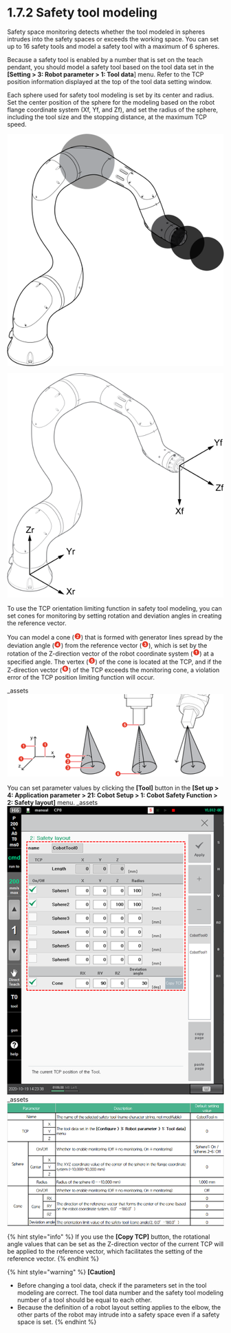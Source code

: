 # 1.7.2 Safety tool modeling

Safety space monitoring detects whether the tool modeled in spheres intrudes into the safety spaces or exceeds the working space. You can set up to 16 safety tools and model a safety tool with a maximum of 6 spheres.

Because a safety tool is enabled by a number that is set on the teach pendant, you should model a safety tool based on the tool data set in the **\[Setting > 3: Robot parameter > 1: Tool data**] menu. Refer to the TCP position information displayed at the top of the tool data setting window.

Each sphere used for safety tool modeling is set by its center and radius. Set the center position of the sphere for the modeling based on the robot flange coordinate system (Xf, Yf, and Zf), and set the radius of the sphere, including the tool size and the stopping distance, at the maximum TCP speed.

![Figure 8 Tool modeling](../../_assets/image33.png)

![Figure 9 Robot flange coordinate system](../../_assets/image34.png)

To use the TCP orientation limiting function in safety tool modeling, you can set cones for monitoring by setting rotation and deviation angles in creating the reference vector.

You can model a cone (![](../../_assets/2.png)) that is formed with generator lines spread by the deviation angle (![](../../_assets/4.png)) from the reference vector (![](../../_assets/3.png)), which is set by the rotation of the Z-direction vector of the robot coordinate system (![](../../_assets/1.png)) at a specified angle. The vertex (![](../../_assets/5.png)) of the cone is located at the TCP, and if the Z-direction vector (![](../../_assets/6.png)) of the TCP exceeds the monitoring cone, a violation error of the TCP position limiting function will occur.

_assets
![Figure 10 TCP orientation limiting function](../../.gitbook/assets/image38.png)

You can set parameter values by clicking the **\[Tool]** button in the **\[Set up > 4: Application parameter > 21: Cobot Setup > 1: Cobot Safety Function > 2: Safety layout]** menu.
_assets
![Figure 11 Safety tool modeling setting window](<../../.gitbook/assets/image (26).png>)
_assets
![](<../../.gitbook/assets/image (16).png>)

{% hint style="info" %}
If you use the **\[Copy TCP]** button, the rotational angle values that can be set as the Z-direction vector of the current TCP will be applied to the reference vector, which facilitates the setting of the reference vector.
{% endhint %}

{% hint style="warning" %}
**\[Caution]**

* Before changing a tool data, check if the parameters set in the tool modeling are correct. The tool data number and the safety tool modeling number of a tool should be equal to each other.
* Because the definition of a robot layout setting applies to the elbow, the other parts of the robot may intrude into a safety space even if a safety space is set.
{% endhint %}
